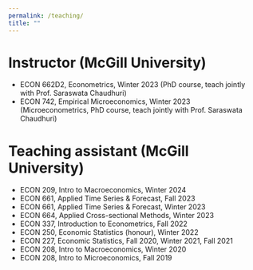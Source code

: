 ```yaml
---
permalink: /teaching/
title: ""
---
```



# Instructor (McGill University)

* ECON 662D2, Econometrics, Winter 2023 (PhD course, teach jointly with Prof. Saraswata Chaudhuri)
* ECON 742, Empirical Microeconomics, Winter 2023 (Microeconometrics, PhD course, teach jointly with Prof. Saraswata Chaudhuri)

# Teaching assistant (McGill University)

* ECON 209, Intro to Macroeconomics, Winter 2024
* ECON 661, Applied Time Series & Forecast, Fall 2023
* ECON 661, Applied Time Series & Forecast, Winter 2023
* ECON 664, Applied Cross-sectional Methods, Winter 2023
* ECON 337, Introduction to Econometrics, Fall 2022
* ECON 250, Economic Statistics (honour), Winter 2022
* ECON 227, Economic Statistics, Fall 2020, Winter 2021, Fall 2021
* ECON 208, Intro to Macroeconomics, Winter 2020
* ECON 208, Intro to Microeconomics, Fall 2019
